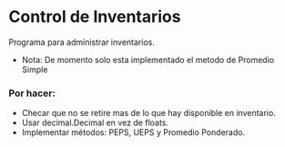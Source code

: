 # Control de Inventarios

Programa para administrar inventarios.

* Nota: De momento solo esta implementado el metodo de Promedio Simple

### Por hacer:

  * Checar que no se retire mas de lo que hay disponible en inventario.
  * Usar decimal.Decimal en vez de floats.
  * Implementar métodos: PEPS, UEPS y Promedio Ponderado.
